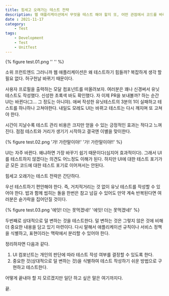 ```yaml
---
title: 힘세고 오래가는 테스트 전략
description: 웹 애플리케이션에서 무엇을 테스트 해야 할지 또, 어떤 관점에서 코드를 바라봐야 장기적으로도 유용한 결과물을 만들 수 있는지 이야기합니다.
date : 2021-11-17
category:
    - Test
tags:
    - Development
    - Test
    - UnitTest
---
```


{% figure test.01.png '' '' %}

소위 프런트엔드 그러니까 웹 애플리케이션은 왜 테스트하기 힘들까? 복잡하게 생각 할 필요 없다. 허구헌날 바뀌기 때문이다.

사용자 프로필을 출력하는 모달 컴포넌트를 떠올려보자. 여러분은 꽤나 신경써서 유닛 테스트도 작성했다. 신성한 초록색 바도 확인했다. 자 이제 PR을 보내볼까? 하는 순간 UI는 바뀐다(그... 그 정도는 아니야). 애써 작성한 유닛테스트의 3분의 1이 실패하고 테스트를 하나하나 고쳐야한다. 내일도 모레도 UI는 바뀌고 테스트는 다시 깨지며 또 고쳐야 한다.

시간이 지날수록 테스트 관리 비용은 크지만 얻을 수 있는 긍정적인 효과는 적다고 느껴진다. 점점 테스트와 거리가 생기기 시작하고 결국엔 이별을 맞이한다.

{% figure test.02.png '가! 가란말이야!' '가! 가란말이야!!' %}

UI는 자주 바뀐다. 왜냐하면 가장 바꾸기 쉽기 때문이다(심지어 효과적이다). 그래서 UI를 테스트하지 않겠다는 의견도 어느정도 이해가 된다. 하지만 UI에 대한 테스트 포기가 곧 모든 코드에 대한 테스트 포기로 이어져서는 안된다.

힘세고 오래가는 테스트 전략은 간단하다.

우선 테스트하기 편안해야 한다. 즉, 거치적거리는 것 없이 유닛 테스트를 작성할 수 있어야 한다. 밥과 함께 씹히는 돌을 한번은 참고 넘길 수 있어도 만약 계속 반복된다면 여러분은 숟가락을 집어던질 것이다.

{% figure test.03.png '에잇! 더는 못먹겠네!' '에잇! 더는 못먹겠네!' %}

두번째로 상대적으로 덜 변하는 것을 테스트한다. 덜 변하는 것은 그렇지 않은 것에 비해 더 중요한 내용을 담고 있기 마련이다. 다시 말해서 애플리케이션 규칙이나 서비스 정책을 식별하고, 표현이라는 맥락에서 분리할 수 있어야 한다.

정리하자면 다음과 같다.

 1. UI 컴포넌트는 개인의 판단에 따라 테스트 작성 여부를 결정할 수 있도록 한다.
 2. 중요한 것(상대적으로 덜 변하는 것)을 식별하여 테스트 작성하기 쉬운 방법으로 구현하고 테스트한다.
 
어떻게 끝내야 할 지 모르겠지만 일단 하고 싶은 말은 여기까지다. 

끝.
